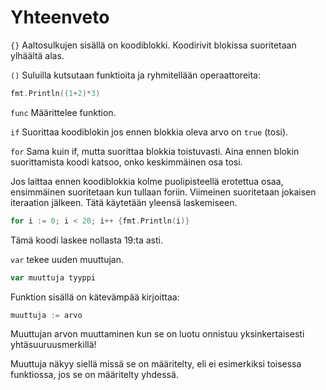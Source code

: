 # Yhteenveto

`{}`
Aaltosulkujen sisällä on koodiblokki. Koodirivit blokissa suoritetaan ylhäältä alas.

`()`
Suluilla kutsutaan funktioita ja ryhmitellään operaattoreita:
```Go
fmt.Println((1+2)*3)
```

`func`
Määrittelee funktion.

`if`
Suorittaa koodiblokin jos ennen blokkia oleva arvo on `true` (tosi).

`for`
Sama kuin if, mutta suorittaa blokkia toistuvasti. Aina ennen blokin suorittamista koodi katsoo, onko keskimmäinen osa tosi.

Jos laittaa ennen koodiblokkia kolme puolipisteellä erotettua osaa, ensimmäinen suoritetaan kun tullaan foriin. Viimeinen suoritetaan jokaisen iteraation jälkeen. Tätä käytetään yleensä laskemiseen.
```Go
for i := 0; i < 20; i++ {fmt.Println(i)}
```
Tämä koodi laskee nollasta 19:ta asti.

`var` tekee uuden muuttujan.
```Go
var muuttuja tyyppi
```
Funktion sisällä on kätevämpää kirjoittaa:
```Go
muuttuja := arvo
```
Muuttujan arvon muuttaminen kun se on luotu onnistuu yksinkertaisesti yhtäsuuruusmerkillä!

Muuttuja näkyy siellä missä se on määritelty, eli ei esimerkiksi toisessa funktiossa, jos se on määritelty yhdessä.
